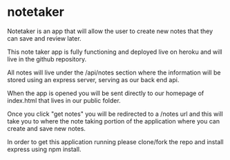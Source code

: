 # notetaker

Notetaker is an app that will allow the user to create new notes that they can save and review later.

This note taker app is fully functioning and deployed live on heroku and will live in the github repository. 

All notes will live under the /api/notes section where the information will be stored using an express server, serving as our back end api. 

When the app is opened you will be sent directly to our homepage of index.html that lives in our public folder.

Once you click "get notes" you will be redirected to a /notes url and this will take you to where the note taking portion of the application where you can create and save new notes. 

In order to get this application running please clone/fork the repo and install express using npm install.

